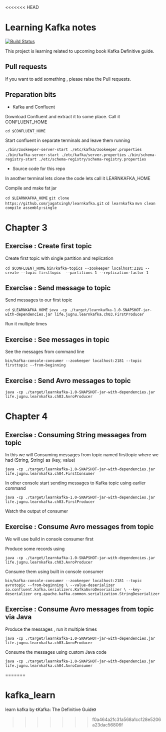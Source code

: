 <<<<<<< HEAD
# Learning Kafka notes

[![Build Status](https://travis-ci.org/jagatsingh/learnkafka.svg?branch=master)](https://travis-ci.org/jagatsingh/learnkafka)

This project is learning related to upcoming book Kafka Definitive guide.

## Pull requests

If you want to add something , please raise the Pull requests.

## Preparation bits

* Kafka and Confluent

Download Confluent and extract it to some place.
Call it CONFLUENT_HOME

`cd $CONFLUENT_HOME`

Start confluent in separate terminals and leave them running

`./bin/zookeeper-server-start ./etc/kafka/zookeeper.properties`
`./bin/kafka-server-start ./etc/kafka/server.properties`
`./bin/schema-registry-start ./etc/schema-registry/schema-registry.properties`

* Source code for this repo

In another terminal lets clone the code lets call it LEARNKAFKA_HOME

Compile and make fat jar

`cd $LEARNKAFKA_HOME`
`git clone https://github.com/jagatsingh/learnkafka.git`
`cd learnkafka`
`mvn clean compile assembly:single`


# Chapter 3

##  Exercise : Create first topic

Create first topic with single partition and replication

`cd $CONFLUENT_HOME`
`bin/kafka-topics --zookeeper localhost:2181 --create --topic firsttopic  --partitions 1 --replication-factor 1`

##  Exercise : Send message to topic

Send messages to our first topic

`cd $LEARNKAFKA_HOME`
`java -cp ./target/learnkafka-1.0-SNAPSHOT-jar-with-dependencies.jar life.jugnu.learnkafka.ch03.FirstProducer`

Run it multiple times

##  Exercise : See messages in topic

See the messages from command line

`bin/kafka-console-consumer --zookeeper localhost:2181 --topic firsttopic --from-beginning`


##  Exercise : Send Avro messages to topic

`java -cp ./target/learnkafka-1.0-SNAPSHOT-jar-with-dependencies.jar life.jugnu.learnkafka.ch03.AvroProducer`


# Chapter 4

## Exercise : Consuming String messages from topic

In this we will Consuming messages from topic named firsttopic where we had (String, String) as (key, value) 

`java -cp ./target/learnkafka-1.0-SNAPSHOT-jar-with-dependencies.jar life.jugnu.learnkafka.ch04.FirstConsumer`

In other console start sending messages to Kafka topic using earlier command

`java -cp ./target/learnkafka-1.0-SNAPSHOT-jar-with-dependencies.jar life.jugnu.learnkafka.ch03.FirstProducer`

Watch the output of consumer

## Exercise : Consume Avro messages from topic

We will use build in console consumer first

Produce some records using

`java -cp ./target/learnkafka-1.0-SNAPSHOT-jar-with-dependencies.jar life.jugnu.learnkafka.ch03.AvroProducer`

Consume them using built in console consumer

`bin/kafka-console-consumer --zookeeper localhost:2181 --topic avrotopic --from-beginning \
--value-deserializer io.confluent.kafka.serializers.KafkaAvroDeserializer \
--key-deserializer org.apache.kafka.common.serialization.StringDeserializer`


##  Exercise : Consume Avro messages from topic via Java

Produce the messages , run it multiple times

`java -cp ./target/learnkafka-1.0-SNAPSHOT-jar-with-dependencies.jar life.jugnu.learnkafka.ch03.AvroProducer`

Consume the messages using custom Java code

`java -cp ./target/learnkafka-1.0-SNAPSHOT-jar-with-dependencies.jar life.jugnu.learnkafka.ch04.AvroConsumer`

=======
# kafka_learn
learn kafka by 《Kafka: The Definitive Guide》
>>>>>>> f0a464a2fc31a568a1cc128e5206a23dac56806f
